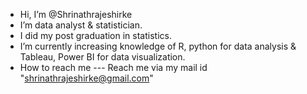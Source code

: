 - Hi, I’m @Shrinathrajeshirke
- I’m data analyst & statistician.
- I did my post graduation in statistics.
- I’m currently increasing knowledge of R, python for data analysis & Tableau, Power BI for data visualization.
- How to reach me --- Reach me via my mail id "shrinathrajeshirke@gmail.com"

